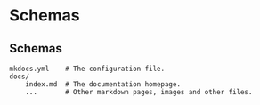 # Schemas


## Schemas


    mkdocs.yml    # The configuration file.
    docs/
        index.md  # The documentation homepage.
        ...       # Other markdown pages, images and other files.
